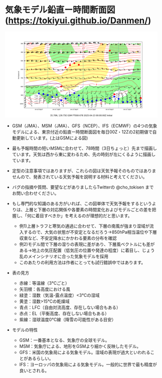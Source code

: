 # 気象モデル鉛直ー時間断面図(https://tokiyui.github.io/Danmen/)
![最新](gsm.png)

* GSM（JMA）、MSM（JMA）、GFS（NCEP）、IFS（ECMWF）の4つの気象モデルによる、東京付近の鉛直ー時間断面図を毎日00Z・12Zの2初期値で自動更新しています。(上はGSMによる図)
* 最も予報時間の短いMSMに合わせて、78時間（3日ちょっと）先まで描画しています。天気は西から東に変わるため、先の時刻が左にくるように描画しています。
* 定型の注意事項ではありますが、これらの図は天気予報そのものではありませんので、発表されている天気予報を説明する材料と考えてください。
* バグの指摘や質問、要望などがありましたらTwitterの @cho_tokisen までお問い合わせください。

* もし専門的な知識のある方がいれば、この図単体で天気予報をするというよりは、上層と下層の対応関係や各要素の時間変化およびモデルごとの差を把握し、「何に着目すべきか」を考えるのが理想的だと思います。
  - 例1)上層トラフと寒気の通過に合わせて、下層の南風が強まり湿域が流入するので、大気の状態が不安定となるだろう→850hPa相当温位や下層収束など、不安定降水にかかわる要素の分布を確認
  - 例2)モデル間で下層の湿りの表現に差があり、下層風ベクトルにも差がある→地上の気圧配置（低気圧の位置や発達の程度）に着目し、じょう乱のメインシナリオに合った気象モデルを採用
  - このあたりの利用方法は作者にとっても試行錯誤中ではあります。

* 表の見方
  - 赤線：等温線（3℃ごと）
  - 矢羽根：各高度における風
  - 緑塗：湿数（気温-露点温度）<3℃の湿域
  - 黄塗：湿数>15℃の乾燥域
  - 青点：LFC（自由対流高度、存在しない場合もある）
  - 赤点：EL（平衡高度、存在しない場合もある）
  - 紫線：湿球温度0℃線（降雪の可能性がある目安）

* モデルの特性
  - GSM：一番基本となる、気象庁の全球モデル。
  - MSM：気象庁による、地形をGSMより細かく反映したモデル。
  - GFS：米国の気象局による気象モデル。湿域の表現が過大といわれることがあるらしい。
  - IFS：ヨーロッパの気象局による気象モデル。一般的に世界で最も精度が良いとされる。
